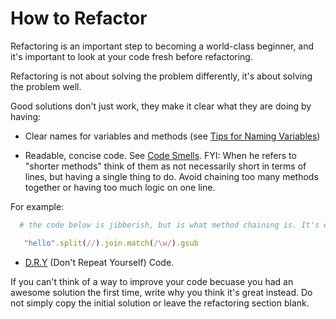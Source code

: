 # How to Refactor

Refactoring is an important step to becoming a world-class beginner, and it's important to look at your code fresh before refactoring. 

Refactoring is not about solving the problem differently, it's about solving the problem well. 

Good solutions don't just work, they make it clear what they are doing by having:

- Clear names for variables and methods (see [Tips for Naming Variables](https://web.archive.org/web/20131212155508/http://www.makinggoodsoftware.com/2009/05/04/71-tips-for-naming-variables/))

- Readable, concise code.
See [Code Smells](http://blog.codinghorror.com/code-smells/). FYI: When he refers to "shorter methods" think of them as not necessarily short in terms of lines, but having a single thing to do. Avoid chaining too many methods together or having too much logic on one line.

For example:

```ruby
  # the code below is jibberish, but is what method chaining is. It's easily recognizable due to the many methods chained together by "."

   "hello".split(//).join.match(/\w/).gsub
```

- [D.R.Y](http://programmer.97things.oreilly.com/wiki/index.php/Don't_Repeat_Yourself) (Don't Repeat Yourself) Code.  


If you can't think of a way to improve your code becuase you had an awesome solution the first time, write why you think it's great instead. Do not simply copy the initial solution or leave the refactoring section blank.
